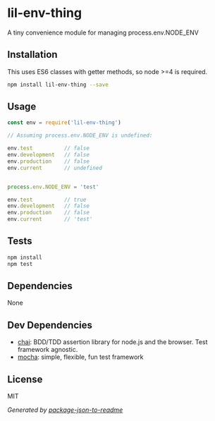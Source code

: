 # lil-env-thing

A tiny convenience module for managing process.env.NODE_ENV

## Installation

This uses ES6 classes with getter methods, so node >=4 is required.

```sh
npm install lil-env-thing --save
```

## Usage

```js
const env = require('lil-env-thing')

// Assuming process.env.NODE_ENV is undefined:

env.test          // false
env.development   // false
env.production    // false
env.current       // undefined


process.env.NODE_ENV = 'test'

env.test          // true
env.development   // false
env.production    // false
env.current       // 'test'
```

## Tests

```sh
npm install
npm test
```

## Dependencies

None

## Dev Dependencies

- [chai](https://github.com/chaijs/chai): BDD/TDD assertion library for node.js and the browser. Test framework agnostic.
- [mocha](https://github.com/mochajs/mocha): simple, flexible, fun test framework


## License

MIT

_Generated by [package-json-to-readme](https://github.com/zeke/package-json-to-readme)_
